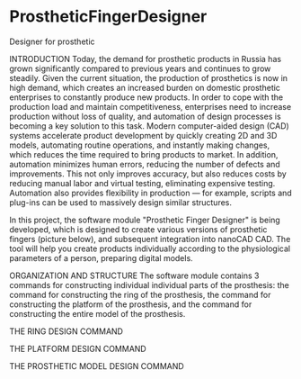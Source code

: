 # ProstheticFingerDesigner
Designer for prosthetic

INTRODUCTION
Today, the demand for prosthetic products in Russia has grown significantly compared to previous years and continues to grow steadily. Given the current situation, the production of prosthetics is now in high demand, which creates an increased burden on domestic prosthetic enterprises to constantly produce new products.
In order to cope with the production load and maintain competitiveness, enterprises need to increase production without loss of quality, and automation of design processes is becoming a key solution to this task. Modern computer-aided design (CAD) systems accelerate product development by quickly creating 2D and 3D models, automating routine operations, and instantly making changes, which reduces the time required to bring products to market. In addition, automation minimizes human errors, reducing the number of defects and improvements. This not only improves accuracy, but also reduces costs by reducing manual labor and virtual testing, eliminating expensive testing. Automation also provides flexibility in production — for example, scripts and plug-ins can be used to massively design similar structures. 

In this project, the software module "Prosthetic Finger Designer" is being developed, which is designed to create various versions of prosthetic fingers (picture below), and subsequent integration into nanoCAD CAD. The tool will help you create products individually according to the physiological parameters of a person, preparing digital models.

ORGANIZATION AND STRUCTURE
The software module contains 3 commands for constructing individual individual parts of the prosthesis: the command for constructing the ring of the prosthesis, the command for constructing the platform of the prosthesis, and the command for constructing the entire model of the prosthesis.

THE RING DESIGN COMMAND

THE PLATFORM DESIGN COMMAND

THE PROSTHETIC MODEL DESIGN COMMAND

